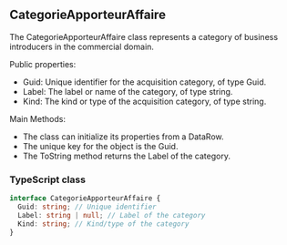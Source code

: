 ﻿## CategorieApporteurAffaire

The CategorieApporteurAffaire class represents a category of business introducers in the commercial domain.

Public properties:
- Guid: Unique identifier for the acquisition category, of type Guid.
- Label: The label or name of the category, of type string.
- Kind: The kind or type of the acquisition category, of type string.

Main Methods:
- The class can initialize its properties from a DataRow.
- The unique key for the object is the Guid.
- The ToString method returns the Label of the category.

### TypeScript class
```typescript
interface CategorieApporteurAffaire {
  Guid: string; // Unique identifier
  Label: string | null; // Label of the category
  Kind: string; // Kind/type of the category
}
```